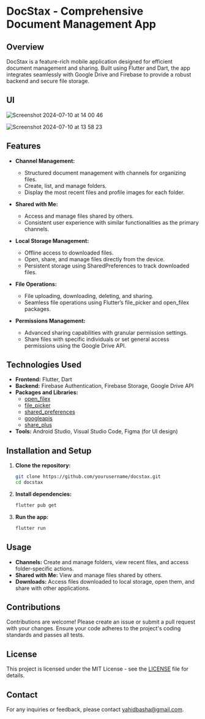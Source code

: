 # DocStax - Comprehensive Document Management App

## Overview
DocStax is a feature-rich mobile application designed for efficient document management and sharing. Built using Flutter and Dart, the app integrates seamlessly with Google Drive and Firebase to provide a robust backend and secure file storage.

## UI

![Screenshot 2024-07-10 at 14 00 46](https://github.com/Yahid-Basha/DocStax/assets/97111767/908e5f10-ff89-4382-b3e4-c2c89fb13eb8)

![Screenshot 2024-07-10 at 13 58 23](https://github.com/Yahid-Basha/DocStax/assets/97111767/11d96a76-040c-4c20-b000-259dc15ec23a)


## Features
- **Channel Management:**
  - Structured document management with channels for organizing files.
  - Create, list, and manage folders.
  - Display the most recent files and profile images for each folder.

- **Shared with Me:**
  - Access and manage files shared by others.
  - Consistent user experience with similar functionalities as the primary channels.

- **Local Storage Management:**
  - Offline access to downloaded files.
  - Open, share, and manage files directly from the device.
  - Persistent storage using SharedPreferences to track downloaded files.

- **File Operations:**
  - File uploading, downloading, deleting, and sharing.
  - Seamless file operations using Flutter’s file_picker and open_filex packages.

- **Permissions Management:**
  - Advanced sharing capabilities with granular permission settings.
  - Share files with specific individuals or set general access permissions using the Google Drive API.

## Technologies Used
- **Frontend:** Flutter, Dart
- **Backend:** Firebase Authentication, Firebase Storage, Google Drive API
- **Packages and Libraries:** 
  - [open_filex](https://pub.dev/packages/open_filex)
  - [file_picker](https://pub.dev/packages/file_picker)
  - [shared_preferences](https://pub.dev/packages/shared_preferences)
  - [googleapis](https://pub.dev/packages/googleapis)
  - [share_plus](https://pub.dev/packages/share_plus)
- **Tools:** Android Studio, Visual Studio Code, Figma (for UI design)

## Installation and Setup
1. **Clone the repository:**
   ```bash
   git clone https://github.com/yourusername/docstax.git
   cd docstax
   ```


2. **Install dependencies:**
   ```bash
   flutter pub get
   ```

3. **Run the app:**
   ```bash
   flutter run
   ```

## Usage
- **Channels:** Create and manage folders, view recent files, and access folder-specific actions.
- **Shared with Me:** View and manage files shared by others.
- **Downloads:** Access files downloaded to local storage, open them, and share with other applications.

## Contributions
Contributions are welcome! Please create an issue or submit a pull request with your changes. Ensure your code adheres to the project's coding standards and passes all tests.

## License
This project is licensed under the MIT License - see the [LICENSE](LICENSE) file for details.

## Contact
For any inquiries or feedback, please contact [yahidbasha@gmail.com](mailto:yahidbasha@gmail.com).
